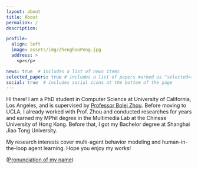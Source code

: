 ```yaml
---
layout: about
title: About
permalink: /
description: 

profile:
  align: left
  image: assets/img/ZhenghaoPeng.jpg
  address: >
    <p></p>

news: true  # includes a list of news items
selected_papers: true # includes a list of papers marked as "selected={true}"
social: true  # includes social icons at the bottom of the page
---
```


Hi there! I am a PhD student in Computer Science at University of California, Los Angeles, and is supervised by [Professor Bolei Zhou](https://boleizhou.github.io).
Before moving to UCLA, I already worked with Prof. Zhou and conducted researches for years and earned my MPhil degree in the Multimedia Lab at the Chinese University of Hong Kong. Before that, I got my Bachelor degree at Shanghai Jiao Tong University. 


My research interests cover multi-agent behavior modeling and human-in-the-loop agent learning. 
Hope you enjoy my works!

([Pronunciation of my name](pronunciation))
